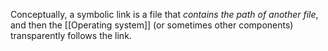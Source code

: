 Conceptually, a symbolic link is a file that *contains the path of another file*, and then the [[Operating system]] (or sometimes other components) transparently follows the link.
